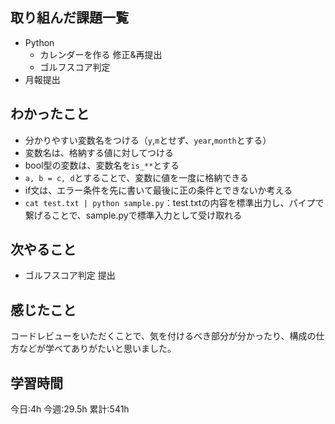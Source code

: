 ## 取り組んだ課題一覧
- Python
	- カレンダーを作る 修正&再提出
	- ゴルフスコア判定
- 月報提出

	
## わかったこと
- 分かりやすい変数名をつける（`y`,`m`とせず、`year`,`month`とする）
- 変数名は、格納する値に対してつける
- bool型の変数は、変数名を`is_**`とする
- `a, b = c, d`とすることで、変数に値を一度に格納できる
- if文は、エラー条件を先に書いて最後に正の条件とできないか考える
- `cat test.txt | python sample.py`：test.txtの内容を標準出力し、パイプで繋げることで、sample.pyで標準入力として受け取れる



## 次やること
- ゴルフスコア判定 提出

## 感じたこと
コードレビューをいただくことで、気を付けるべき部分が分かったり、構成の仕方などが学べてありがたいと思いました。


## 学習時間
今日:4h
今週:29.5h 
累計:541h